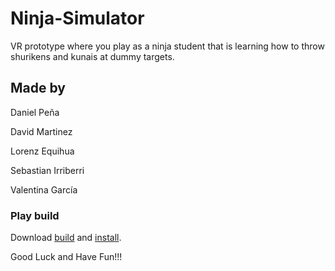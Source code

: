 # Ninja-Simulator

VR prototype where you play as a ninja student that is learning how to throw shurikens and kunais at dummy targets.

## Made by

Daniel Peña

David Martinez

Lorenz Equihua

Sebastian Irriberri

Valentina García

### Play build

Download [build](https://oopolo.itch.io/ninja-simulator) and [install](https://www.techradar.com/how-to/how-to-sideload-apps-onto-the-oculus-quest-2).

Good Luck and Have Fun!!!
